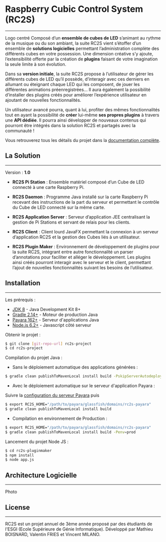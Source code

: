 # Raspberry Cubic Control System (RC2S)
----------
Logo centré
Composé d’un **ensemble de cubes de LED** s’animant au rythme de la musique ou du son ambiant, la suite RC2S vient s’étoffer d’un ensemble de **solutions logicielles** permettant l’administration complète des différents cubes en votre possession. Une dimension créative s’y ajoute, l’extensibilité offerte par la création de **plugins** faisant de votre imagination la seule limite à son évolution.

Dans sa **version initiale**, la suite RC2S propose à l’utilisateur de gérer les différents cubes de LED qu’il possède, d’interagir avec ces derniers en allumant ou éteignant chaque LED qui les composent, de jouer les différentes animations préenregistrées… Il aura également la possibilité d’installer des plugins créés pour améliorer l’expérience utilisateur en ajoutant de nouvelles fonctionnalités.

Un utilisateur avancé pourra, quant à lui, profiter des mêmes fonctionnalités tout en ayant la possibilité de **créer** lui-même **ses propres plugins** à travers une **API dédiée**. Il pourra ainsi développer de nouveaux contenus qui pourront être intégrés dans la solution RC2S et partagés avec la communauté !

Vous retrouverez tous les détails du projet dans la [documentation complète].

## La Solution
----------


Version : **1.0**

- **RC2S Pi Station** : Ensemble matériel composé d’un Cube de LED connecté à une carte Raspberry Pi.

- **RC2S Daemon** : Programme Java installé sur la carte Raspberry Pi recevant des instructions de la part du serveur et permettant le contrôle du Cube de LED connecté sur la même carte.

- **RC2S Application Server** : Serveur d’application JEE centralisant la gestion de Pi Stations et servant de relais pour les clients.

- **RC2S Client** : Client lourd JavaFX permettant la connexion à un serveur d’application RC2S et la gestion des Cubes liés à un utilisateur.

- **RC2S Plugin Maker** : Environnement de développement de plugins pour la suite RC2S, intégrant entre autre fonctionnalité un parser d’annotations pour faciliter et alléger le développement. Les plugins ainsi créés pourront interagir avec le serveur et le client, permettant l’ajout de nouvelles fonctionnalités suivant les besoins de l’utilisateur.

## Installation
----------

Les prérequis :

- [JDK 8] - Java Development Kit 8+
- [Gradle 2.14+] - Moteur de production Java
- [Payara 162+] - Serveur d'applications Java
- [Node.js 6.2+] - Javascript côté serveur

Obtenir le projet :

```sh
$ git clone [git-repo-url] rc2s-project
$ cd rc2s-project
```

Compilation du projet Java :

- Sans le déploiement automatique des applications générées :
```sh
$ gradle clean publishToMavenLocal install build -PskipServerAutodeploy=true -PskipJNLPAutodeploy=true
```

- Avec le déploiement automatique sur le serveur d'application Payara :

Suivre la [configuration du serveur Payara] puis
```sh
$ export RC2S_HOME="/path/to/payara/glassfish/domains/rc2s-payara"
$ gradle clean publishToMavenLocal install build
```

- Compilation en environnement de Production :
```sh
$ export RC2S_HOME="/path/to/payara/glassfish/domains/rc2s-payara"
$ gradle clean publishToMavenLocal install build -Penv=prod
```

Lancement du projet Node JS :
```sh
$ cd rc2s-pluginmaker
$ npm install
$ node app.js
```

## Architecture Logicielle
----------
Photo


## License
----------

RC2S est un projet annuel de 3ème année proposé par des étudiants de l'ESGI (Ecole Supérieure de Génie Informatique).
Développé par Mathieu BOISNARD, Valentin FRIES et Vincent MILANO.

   [JDK 8]: <http://www.oracle.com/technetwork/java/javase/downloads/jdk8-downloads-2133151.html>
   [Gradle 2.14+]: <https://gradle.org/gradle-download/>
   [Payara 162+]: <http://www.payara.fish/downloads>
   [Node.js 6.2+]: <http://nodejs.org>
   [documentation complète]: <http://github.com>
   [configuration du serveur Payara]: <http://github.com>